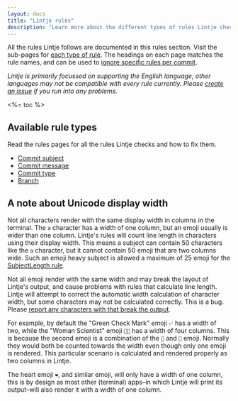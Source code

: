 ```yaml
---
layout: docs
title: "Lintje rules"
description: "Learn more about the different types of rules Lintje checks for, how they work and how to resolve any issues."
---
```


All the rules Lintje follows are documented in this rules section. Visit the sub-pages for [each type of rule](#available-rule-types). The headings on each page matches the rule names, and can be used to [ignore specific rules per commit](/docs/configuration.html#ignoring-rules-per-commit).

_Lintje is primarily focussed on supporting the English language, other languages may not be compatible with every rule currently. Please [create an issue][issues] if you run into any problems._

<%= toc %>

## Available rule types

Read the rules pages for all the rules Lintje checks and how to fix them.

- [Commit subject](/docs/rules/commit-subject.html)
- [Commit message](/docs/rules/commit-message.html)
- [Commit type](/docs/rules/commit-type.html)
- [Branch](/docs/rules/branch.html)

<a name="unicode"></a>
## A note about Unicode display width

Not all characters render with the same display width in columns in the terminal. The `a` character has a width of one column, but an emoji usually is wider than one column. Lintje's rules will count line length in characters using their display width. This means a subject can contain 50 characters like the `a` character, but it cannot contain 50 emoji that are two columns wide. Such an emoji heavy subject is allowed a maximum of 25 emoji for the [SubjectLength rule](/docs/rules/commit-subject.html#subjectlength).

Not all emoji render with the same width and may break the layout of Lintje's output, and cause problems with rules that calculate line length. Lintje will attempt to correct the automatic width calculation of character width, but some characters may not be calculated correctly. This is a bug. Please [report any characters with that break the output][issues].

For example, by default the "Green Check Mark" emoji `✅` has a width of two, while the "Woman Scientist" emoji `👩‍🔬` has a width of four columns. This is because the second emoji is a combination of the `👩` and `🔬` emoji. Normally they would both be counted towards the width even though only one emoji is rendered. This particular scenario is calculated and rendered properly as two columns in Lintje.

The heart emoji `❤️`, and similar emoji, will only have a width of one column, this is by design as most other (terminal) apps–in which Lintje will print its output–will also render it with a width of one column.

[unicode]: #unicode
[imperative mood]: https://en.wikipedia.org/wiki/Imperative_mood
[issues]: <%= site.metadata.issue_tracker %>
